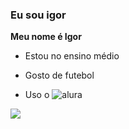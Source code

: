 ### Eu sou igor


**Meu nome é Igor**

- Estou no ensino médio

- Gosto de futebol

- Uso o ![alura](https//www.alura.com.br)


![](https://media.tenor.com/y-26Qmqp42cAAAAC/monday-duel.gif)


